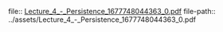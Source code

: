 file:: [Lecture_4_-_Persistence_1677748044363_0.pdf](../assets/Lecture_4_-_Persistence_1677748044363_0.pdf)
file-path:: ../assets/Lecture_4_-_Persistence_1677748044363_0.pdf
